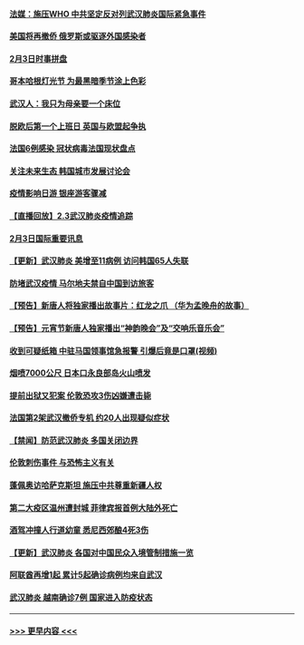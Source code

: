 #### [法媒：施压WHO 中共坚定反对列武汉肺炎国际紧急事件](../pages/prog202/a102768584.md?t=02041122) 
#### [美国将再撤侨 俄罗斯或驱逐外国感染者](../pages/prog202/a102768247.md?t=02041122) 
#### [2月3日时事拼盘](../pages/prog202/a102768402.md?t=02041122) 
#### [哥本哈根灯光节 为最黑暗季节涂上色彩](../pages/prog202/a102768369.md?t=02041122) 
#### [武汉人：我只为母亲要一个床位](../pages/prog202/a102768250.md?t=02041122) 
#### [脱欧后第一个上班日 英国与欧盟起争执](../pages/prog202/a102768252.md?t=02041122) 
#### [法国6例感染 冠状病毒法国现状盘点](../pages/prog202/a102768157.md?t=02041122) 
#### [关注未来生态 韩国城市发展讨论会](../pages/prog202/a102768153.md?t=02041122) 
#### [疫情影响日游 银座游客骤减](../pages/prog202/a102768160.md?t=02041122) 
#### [【直播回放】2.3武汉肺炎疫情追踪](../pages/prog202/a102768128.md?t=02041122) 
#### [2月3日国际重要讯息](../pages/prog202/a102767896.md?t=02041122) 
#### [【更新】武汉肺炎 美增至11病例 访问韩国65人失联](../pages/prog202/a102758911.md?t=02041122) 
#### [防堵武汉疫情 马尔地夫禁自中国到访旅客](../pages/prog202/a102767847.md?t=02041122) 
#### [【预告】新唐人将独家播出故事片：红龙之爪 （华为孟晚舟的故事）](../pages/prog202/a102767728.md?t=02041122) 
#### [【预告】元宵节新唐人独家播出“神韵晚会”及“交响乐音乐会”](../pages/prog202/a102767674.md?t=02041122) 
#### [收到可疑纸箱 中驻马国领事馆急报警 引爆后竟是口罩(视频)](../pages/prog202/a102767695.md?t=02041122) 
#### [烟喷7000公尺 日本口永良部岛火山喷发](../pages/prog202/a102767687.md?t=02041122) 
#### [提前出狱又犯案 伦敦恐攻3伤凶嫌遭击毙](../pages/prog202/a102767635.md?t=02041122) 
#### [法国第2架武汉撤侨专机 约20人出现疑似症状](../pages/prog202/a102767617.md?t=02041122) 
#### [【禁闻】防范武汉肺炎  多国关闭边界](../pages/prog202/a102767542.md?t=02041122) 
#### [伦敦刺伤事件 与恐怖主义有关](../pages/prog202/a102767509.md?t=02041122) 
#### [蓬佩奥访哈萨克斯坦 施压中共尊重新疆人权](../pages/prog202/a102767395.md?t=02041122) 
#### [第二大疫区温州遭封城 菲律宾报首例大陆外死亡](../pages/prog202/a102767388.md?t=02041122) 
#### [酒驾冲撞人行道幼童 悉尼西郊酿4死3伤](../pages/prog202/a102767238.md?t=02041122) 
#### [【更新】武汉肺炎 各国对中国民众入境管制措施一览](../pages/prog202/a102767170.md?t=02041122) 
#### [阿联酋再增1起 累计5起确诊病例均来自武汉](../pages/prog202/a102767207.md?t=02041122) 
#### [武汉肺炎 越南确诊7例 国家进入防疫状态](../pages/prog202/a102767186.md?t=02041122) 

----
#### [ >>> 更早内容 <<< ](../indexes/prog202-earlier.md)
